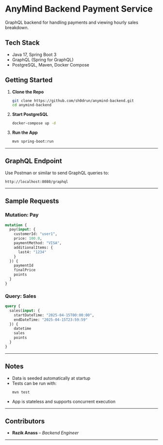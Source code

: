 # AnyMind Backend Payment Service

GraphQL backend for handling payments and viewing hourly sales breakdown.

## Tech Stack

- Java 17, Spring Boot 3
- GraphQL (Spring for GraphQL)
- PostgreSQL, Maven, Docker Compose

## Getting Started

1. **Clone the Repo**
   ```bash
   git clone https://github.com/sh0drun/anymind-backend.git
   cd anymind-backend
   ```

2. **Start PostgreSQL**
   ```bash
   docker-compose up -d
   ```

3. **Run the App**
   ```bash
   mvn spring-boot:run
   ```

---

## GraphQL Endpoint

Use Postman or similar to send GraphQL queries to:
```
http://localhost:8080/graphql
```

---

## Sample Requests

### Mutation: Pay
```graphql
mutation {
  pay(input: {
    customerId: "user1",
    price: 100.0,
    paymentMethod: "VISA",
    additionalItems: {
      last4: "1234"
    }
  }) {
    paymentId
    finalPrice
    points
  }
}
```

### Query: Sales
```graphql
query {
  sales(input: {
    startDateTime: "2025-04-15T00:00:00",
    endDateTime: "2025-04-15T23:59:59"
  }) {
    datetime
    sales
    points
  }
}
```

---

## Notes

- Data is seeded automatically at startup
- Tests can be run with:
  ```bash
  mvn test
  ```
- App is stateless and supports concurrent execution

---

## Contributors

- **Razik Anass** – *Backend Engineer*

---
